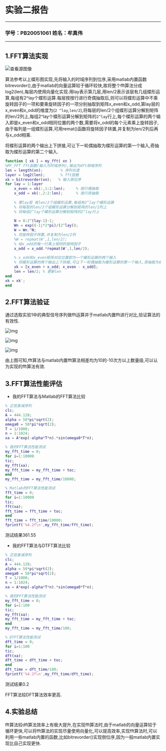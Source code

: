 # 实验二报告

---

### 学号：PB20051061	姓名：牟真伟
---

## 1.FFT算法实现

![查看源图像](https://gitee.com/aweary/img/raw/master/img/202211260913249.png)

​	算法参考以上蝶形图实现,先将输入的时域序列到位序,采用matlab内置函数bitrevorder(),由于matlab的向量运算较于循环较快,故将整个fft算法分成log2(len),每层内使用向量化实现.用lay表示第几层,用len/2表示该层有几组蝶形运算,每组有2^lay个蝶形运算.每层按按行进行奇偶抽取后,则可以将蝶形运算中不乘旋转因子的一项和要乘旋转因子的一项分别抽取到矩阵x_even和x_odd,第lay层的x_even和x_odd的维度为(`2 ^lay`,`len/2`),将每层的len/2个组蝶形运算分解到矩阵的len/2列上,每组2^lay个蝶形运算分解到矩阵的`2^lay`行上,每个蝶形运算的两个输入即是x_even和x_odd相同位置的两个数,需要将x_odd的每个元素乘上旋转因子,由于每列是一组蝶形运算,可用remat()函数将旋转因子转置,并复制为len/2列后再与x_odd相乘.

​	将蝶形运算的两个输出上下拼接,可让下一轮偶抽取为蝶形运算的第一个输入,奇抽取为蝶形运算的第二个输入.

``` matlab
function [ xk ] = my_fft( xn )
%MY_FFT fft函数(输入为时域序列),输出为dft频域序列
len = length(xn);        % 序列长度
layer = log2(len);       % fft层数
xk = bitrevorder(xn);   % 输入倒位序
for lay = 1:layer
    x_even = xk(:,1:2:len);     % 按行偶抽取
    x_odd = xk(:,2:2:len);      % 按行奇抽取
    
    % 第lay层 有len/2个组蝶形运算,每组有2^lay个蝶形运算
    % 将每层的len/2个组蝶形运算分解到矩阵的len/2列上
    % 将每组2^lay个蝶形运算分解到矩阵的2^lay行上
    
    N = 0:2^(lay-1)-1;
    Wn = exp((-1j*2*pi)/(2^lay));
    W = Wn.^N;
    % 将旋转因子转置,并复制为len/2列
    %W = repmat(W',1,len/2);
    % 给x_odd的每一行乘上相同的旋转因子
    x_odd = x_odd.*repmat(W',1,len/2);
    
    % x_odd和x_even矩阵对应位置即为一个蝶形运算的两个输入
    % 将蝶形运算的两个输出上下拼接,可让下一轮偶抽取为蝶形运算的第一个输入,奇抽取为蝶形运算的第二个输入
    xk = [x_even + x_odd; x_even - x_odd];
    len = len/2; % 更新len
end
xk = xk';
end
```

## 2.FFT算法验证

通过选取实验1中的典型信号序列做fft运算并于matlab内置fft进行对比,验证算法的有效性.

![img](https://gitee.com/aweary/img/raw/master/img/202211260907576.png)

![img](https://gitee.com/aweary/img/raw/master/img/202211260907530.png)

![img](https://gitee.com/aweary/img/raw/master/img/202211260908595.png)

由上图可知,fft算法与matlab内置fft算法相差均为10的-10次方以上数量级,可以认为实现的fft算法有效.

## 3.FFT算法性能评估

- 我的FFT算法与Matlab的FFT算法比较

``` matlab
% 正弦衰减序列
clc;
A = 444.128;
alpha = 50*pi*sqrt(2);
omega0 = 50*pi*sqrt(2);
T = 1/1000;
n = 1:1024;
xa = A*exp(-alpha*T*n).*sin(omega0*T*n);

% 我的FFT算法性能测试
my_fft_time = 0;
for i=1:10000
tic;
my_fft(xa);
my_fft_time = my_fft_time + toc;
end
my_fft_time = my_fft_time/10000;

% Matlab的FFT算法性能测试
fft_time = 0;
for i=1:10000
tic;
fft(xa);
fft_time = fft_time + toc;
end
fft_time = fft_time/10000;
fprintf('%4.2f\n',my_fft_time/fft_time);
```

测试结果361.55

- 我的FFT算法与DTFT算法比较

``` matlab
% 正弦衰减序列
clc;
A = 444.128;
alpha = 50*pi*sqrt(2);
omega0 = 50*pi*sqrt(2);
T = 1/1000;
n = 1:1024;
xa = A*exp(-alpha*T*n).*sin(omega0*T*n);

% 我的FFT算法性能测试
my_fft_time = 0;
for i=1:100
tic;
my_fft(xa);
my_fft_time = my_fft_time + toc;
end
my_fft_time = my_fft_time/100;

% DTFT算法性能测试
dft_time = 0;
for i=1:100
tic;
dft(xa);
dft_time = dft_time + toc;
end
dft_time = dft_time/100;
fprintf('%4.2f\n',my_fft_time/dft_time);
```

测试结果0.2

FFT算法较DFT算法效率更高.

## 4.实验总结

​	fft算法较dft算法效率上有极大提升,在实现fft算法时,由于matlab的向量运算较于循环更快,可以将fft算法的实现尽量使用向量化,可以提高效率,实现fft算法时,可以利用一些matlab内置的函数,比如bitrevorder()实现倒位序,因为一般matlab内置实现比自己实现更快.
